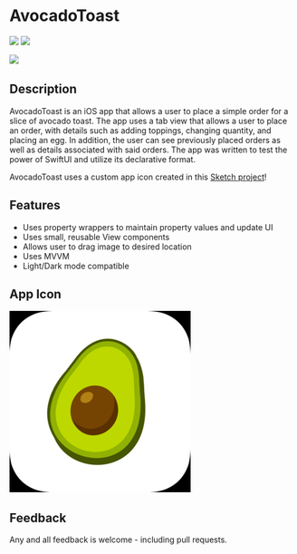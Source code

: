 # AvocadoToast

<p>
  <img src="https://img.shields.io/badge/iOS-13.0+-blue.svg" />  
  <img src="https://img.shields.io/badge/Swift-5.0-brightgreen.svg" />
</p>


<img src="AvocadoToast.gif" height="640">


## Description

AvocadoToast is an iOS app that allows a user to place a simple order for a slice of avocado toast. The app
uses a tab view that allows a user to place an order, with details such as adding toppings, changing quantity, 
and placing an egg. In addition, the user can see previously placed orders as well as details associated
with said orders. The app was written to test the power of SwiftUI and utilize its declarative format. 

AvocadoToast uses a custom app icon created in this [Sketch project](https://github.com/mkKreations/AvocadoToast_Sketch)!


## Features

- Uses property wrappers to maintain property values and update UI 
- Uses small, reusable View components
- Allows user to drag image to desired location 
- Uses MVVM
- Light/Dark mode compatible


## App Icon

<img src="AvocadoToast.png" height="320">


## Feedback

Any and all feedback is welcome - including pull requests.
